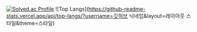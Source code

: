 [![Solved.ac Profile](http://mazassumnida.wtf/api/generate_badge?boj=junnyange)](https://solved.ac/junnyange)
![Top Langs](https://github-readme-stats.vercel.app/api/top-langs/?username=깃허브 닉네임&layout=레이아웃 스타일&theme=스타일)
